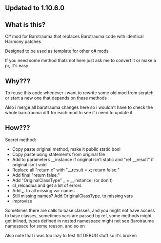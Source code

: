 ## Updated to 1.10.6.0

## What is this?
C# mod for Barotrauma that replaces Barotrauma code with identical Harmony patches

Designed to be used as template for other c# mods

If you need some method thats not here just ask me to convert it or make a pr, it's easy
## Why???
To reuse this code whenever i want to rewrite some old mod from scratch or start a new one that depends on these methods

Also i merge all barotrauma changes here so i wouldn't have to check the whole barotrauma diff for each mod to see if i need to update it

## How???
Secret method:
- Copy paste original method, make it public static bool
- Copy paste using statements from original file
- Add to parameters __instance if original isn't static and "ref __result" if original isn't void
- Replace all "return x" with "__result = x; return false;"
- Add final "return false;"
- Add "OriginalClassType" _ = __instance; (or don't)
- cl_reloadlua and get a lot of errors
- Add _. to all missing var names
- Still missing names? Add OriginalClassType. to missing vars
- Improvise

Sometimes there are calls to base classes, and you might not have access to base classes, sometimes vars are passed by ref, some methods might get inlined, types defined in nested namespace might not see Barotrauma namespace for some reason, and so on

Also note that i was too lazy to test #if DEBUG stuff so it's broken
